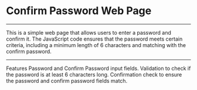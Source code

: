 <h1>Confirm Password Web Page</h1>
<hr>
This is a simple web page that allows users to enter a password and confirm it. The JavaScript code ensures that the password meets certain criteria, including a minimum length of 6 characters and matching with the confirm password.
<hr>
Features
Password and Confirm Password input fields.
Validation to check if the password is at least 6 characters long.
Confirmation check to ensure the password and confirm password fields match.
